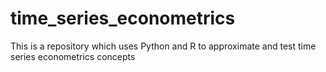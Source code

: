 # time_series_econometrics
This is a repository which uses Python and R to approximate and test time series econometrics concepts 
